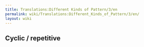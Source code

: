 ```yaml
---
title: Translations:Different Kinds of Pattern/3/en
permalink: wiki/Translations:Different_Kinds_of_Pattern/3/en/
layout: wiki
---
```


## Cyclic / repetitive
